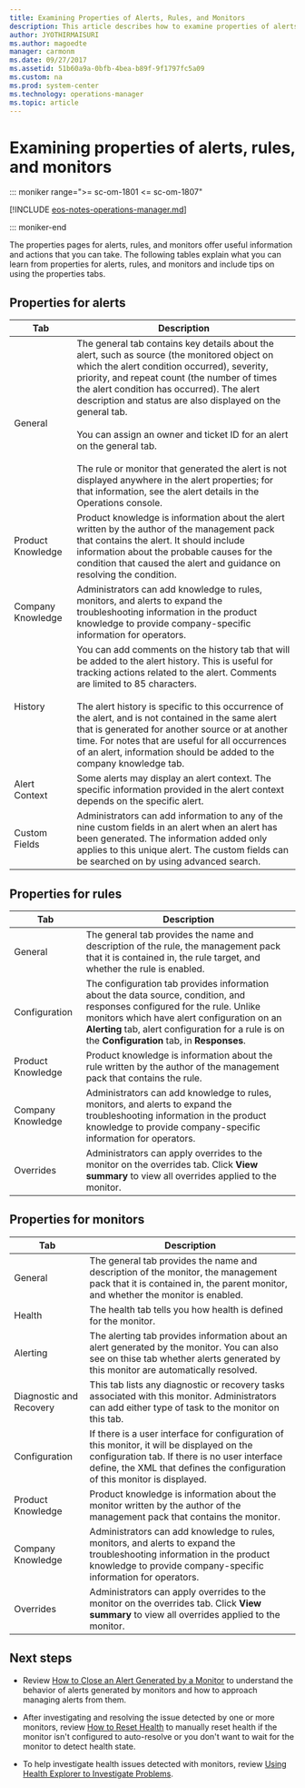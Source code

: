 ```yaml
---
title: Examining Properties of Alerts, Rules, and Monitors
description: This article describes how to examine properties of alerts, rules and monitors.
author: JYOTHIRMAISURI
ms.author: magoedte
manager: carmonm
ms.date: 09/27/2017
ms.assetid: 51b60a9a-0bfb-4bea-b89f-9f1797fc5a09
ms.custom: na
ms.prod: system-center
ms.technology: operations-manager
ms.topic: article
---
```


# Examining properties of alerts, rules, and monitors

::: moniker range=">= sc-om-1801 <= sc-om-1807"

[!INCLUDE [eos-notes-operations-manager.md](../includes/eos-notes-operations-manager.md)]

::: moniker-end

The properties pages for alerts, rules, and monitors offer useful information and actions that you can take. The following tables explain what you can learn from properties for alerts, rules, and monitors and include tips on using the properties tabs.  

## Properties for alerts  

|Tab|Description|  
|-------|---------------|  
|General|The general tab contains key details about the alert, such as source \(the monitored object on which the alert condition occurred\), severity, priority, and repeat count \(the number of times the alert condition has occurred\). The alert description and status are also displayed on the general tab.<br /><br />You can assign an owner and ticket ID for an alert on the general tab.<br /><br />The rule or monitor that generated the alert is not displayed anywhere in the alert properties; for that information, see the alert details in the Operations console.|  
|Product Knowledge|Product knowledge is information about the alert written by the author of the management pack that contains the alert. It should include information about the probable causes for the condition that caused the alert and guidance on resolving the condition.|  
|Company Knowledge|Administrators can add knowledge to rules, monitors, and alerts to expand the troubleshooting information in the product knowledge to provide company\-specific information for operators.|  
|History|You can add comments on the history tab that will be added to the alert history. This is useful for tracking actions related to the alert. Comments are limited to 85 characters.<br /><br />The alert history is specific to this occurrence of the alert, and is not contained in the same alert that is generated for another source or at another time. For notes that are useful for all occurrences of an alert, information should be added to the company knowledge tab.|  
|Alert Context|Some alerts may display an alert context. The specific information provided in the alert context depends on the specific alert.|  
|Custom Fields|Administrators can add information to any of the nine custom fields in an alert when an alert has been generated. The information added only applies to this unique alert. The custom fields can be searched on by using advanced search.|  

## Properties for rules  

|Tab|Description|  
|-------|---------------|  
|General|The general tab provides the name and description of the rule, the management pack that it is contained in, the rule target, and whether the rule is enabled.|  
|Configuration|The configuration tab provides information about the data source, condition, and responses configured for the rule. Unlike monitors which have alert configuration on an **Alerting** tab, alert configuration for a rule is on the **Configuration** tab, in **Responses**.|  
|Product Knowledge|Product knowledge is information about the rule written by the author of the management pack that contains the rule.|  
|Company Knowledge|Administrators can add knowledge to rules, monitors, and alerts to expand the troubleshooting information in the product knowledge to provide company\-specific information for operators.|  
|Overrides|Administrators can apply overrides to the monitor on the overrides tab. Click **View summary** to view all overrides applied to the monitor.|  

## Properties for monitors  

|Tab|Description|  
|-------|---------------|  
|General|The general tab provides the name and description of the monitor, the management pack that it is contained in, the parent monitor, and whether the monitor is enabled.|  
|Health|The health tab tells you how health is defined for the monitor.|  
|Alerting|The alerting tab provides information about an alert generated by the monitor. You can also see on thise tab whether alerts generated by this monitor are automatically resolved.|  
|Diagnostic and Recovery|This tab lists any diagnostic or recovery tasks associated with this monitor. Administrators can add either type of task to the monitor on this tab.|  
|Configuration|If there is a user interface for configuration of this monitor, it will be displayed on the configuration tab. If there is no user interface define, the XML that defines the configuration of this monitor is displayed.|  
|Product Knowledge|Product knowledge is information about the monitor written by the author of the management pack that contains the monitor.|  
|Company Knowledge|Administrators can add knowledge to rules, monitors, and alerts to expand the troubleshooting information in the product knowledge to provide company\-specific information for operators.|  
|Overrides|Administrators can apply overrides to the monitor on the overrides tab. Click **View summary** to view all overrides applied to the monitor.|  

## Next steps

- Review [How to Close an Alert Generated by a Monitor](manage-alert-created-by-monitor.md) to understand the behavior of alerts generated by monitors and how to approach managing alerts from them.  

- After investigating and resolving the issue detected by one or more monitors, review [How to Reset Health](manage-health-reset-health.md) to manually reset health if the monitor isn't configured to auto-resolve or you don't want to wait for the monitor to detect health state.  

- To help investigate health issues detected with monitors, review [Using Health Explorer to Investigate Problems](manage-health-using-healthexplorer.md).  
